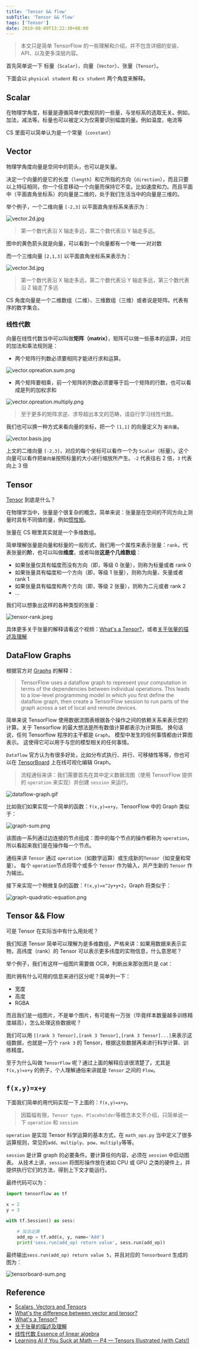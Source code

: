 ```yaml
---
title: 'Tensor && flow'
subTitle: 'Tensor && flow'
tags: ['Tensor']
date: 2019-08-09T13:22:30+08:00
---
```


> 本文只是简单 TensorFlow 的一些理解和介绍，并不包含详细的安装、API、以及更多深层内容。

首先简单说一下 标量（`Scalar`）、向量（`Vector`）、张量（`Tensor`）。

下面会以 `physical student` 和 `cs student` 两个角度来解释。

## Scalar

在物理学角度，标量是遵循简单代数规则的一些量，与坐标系的选取无关。例如，加法，减法等。标量也可以被定义为仅需要识别幅度的量。例如温度，电流等

CS 里面可以简单认为是一个常量（`constant`）

## Vector

物理学角度向量是空间中的箭头，也可以是矢量。

决定一个向量的是它的长度（`length`）和它所指的方向（`direction`），而且只要以上特征相同，你一个任意移动一个向量而保持它不变。比如速度和力。而且平面中（平面直角坐标系）的向量是二维的，处于我们生活当中的向量是三维的。

举个例子，一个二维向量 `[-2,3]` 以平面直角坐标系来表示为：

![vector.2d.jpg](./vector.2d.jpg)

> 第一个数代表沿 X 轴走多远，第二个数代表沿 Y 轴走多远。

图中的黄色箭头就是向量，可以看到一个向量都有一个唯一一对对数

而一个三维向量 `[2,1,3]` 以平面直角坐标系来表示为：

![vector.3d.jpg](./vector.3d.jpg)

> 第一个数代表沿 X 轴走多远，第二个数代表沿 Y 轴走多远，第三个数代表沿 Z 轴走了多远

CS 角度向量是一个二维数组（二维）、三维数组（三维）或者说是矩阵。代表有序的数字集合。

### 线性代数

向量在线性代数当中可以叫做**矩阵（matrix）**，矩阵可以做一些基本的运算，对应的加法和乘法规则是：

- 两个矩阵行列数必须要相同才能进行求和运算。

![vector.opreation.sum.png](./vector.opreation.sum.png)

- 两个矩阵要相乘，前一个矩阵的列数必须要等于后一个矩阵的行数，也可以看成是列的加权求和

![vector.opreation.multiply.png](./vector.opreation.multiply.png)

> 至于更多的矩阵求逆、求导超出本文的范畴，请自行学习线性代数。

我们也可以换一种方式来看向量的坐标，把一个 `[1,1]` 的向量定义为 `基向量`。

![vector.basis.jpg](./vector.basis.jpg)

上文的二维向量 `[-2,3]`，对应的每个坐标可以看作一个为 `Scalar`（标量）。这个向量可以看作把`基向量`按照标量的大小进行缩放所产生。`-2` 代表往右 2 倍，`3` 代表向上 3 倍

## Tensor

[Tensor](https://en.wikipedia.org/wiki/Tensor) 到底是什么？

在物理学当中，张量是个很复杂的概念，简单来说：张量是在空间的不同方向上测量时具有不同值的量，例如[惯性矩](https://zh.wikipedia.org/zh-tw/%E6%83%AF%E6%80%A7%E7%9F%A9)。

张量在 CS 眼里其实就是一个多维数组。

简单理解张量是向量和标量的一般形式，我们用一个属性来表示张量：`rank`，代表张量的**阶**，也可以叫做**维度**，或者叫做**这是个几维数组**：

- 如果张量仅具有幅度而没有方向（即，等级 0 张量），则称为标量或者 rank 0
- 如果张量具有幅度和一个方向（即，等级 1 张量），则称为向量、矢量或者 rank 1
- 如果张量具有幅度和两个方向（即，等级 2 张量），则称为二元或者 rank 2
- ...

我们可以想象出这样的各种类型的张量：

![tensor-rank.jpeg](./tensor-rank.jpeg)

具体更多关于张量的解释请看这个视频：[What's a Tensor?](https://www.youtube.com/watch?v=f5liqUk0ZTw)，或者[关于张量的描述及理解](https://www.youtube.com/watch?v=aL10dphqNuw)

## DataFlow Graphs

根据官方对 [Graphs](https://www.tensorflow.org/guide/graphs#why_dataflow_graphs) 的解释：

> TensorFlow uses a dataflow graph to represent your computation in terms of the dependencies between individual operations. This leads to a low-level programming model in which you first define the dataflow graph, then create a TensorFlow session to run parts of the graph across a set of local and remote devices.

简单来说 TensorFlow 使用数据流图表根据各个操作之间的依赖关系来表示您的计算。关于 Tensorflow 的最大想法是所有数值计算都表示为计算图。 换句话说，任何 Tensorflow 程序的主干都是 `Graph`。 模型中发生的任何事情都由计算图表示。 这使得它可以用于与您的模型相关的任何事情。

`Dataflow` 官方认为有很多好处，比如分布式执行、并行、可移植性等等，你也可以在 [TensorBoard](https://www.tensorflow.org/guide/summaries_and_tensorboard) 上在线可视化编辑 Graph。

> 流程通俗来讲：我们需要首先在其中定义数据流图（使用 TensorFlow 提供的 `operation` 来实现）并创建 `session` 来运行。

![dataflow-graph.gif](./dataflow-graph.gif)

比如我们如果实现一个简单的函数：`f(x,y)=x+y`，TensorFlow 中的 Graph 类似于：

![graph-sum.png](./graph-sum.png)

该图由一系列通过边连接的节点组成：图中的每个节点的操作都称为 `operation`，所以看起来我们是在操作每一个节点。

通俗来讲 `Tensor` 通过 `operation`（如数学运算）或生成新的`Tensor`（如变量和常量）。 每个 `operation`节点将零个或多个 `Tensor` 作为输入，并产生新的 `Tensor` 作为输出。

接下来实现一个稍微复杂的函数：`f(x,y)=x^2y+y+2`，Graph 将类似于：

![graph-quadratic-equation.png](./graph-quadratic-equation.png)

## Tensor && Flow

可是 Tensor 在实际当中有什么用处呢？

我们知道 Tensor 简单可以理解为是多维数组，严格来讲：如果用数据来表示实物，高纬度（rank）的 Tensor 可以表示更多纬度的实物信息，什么意思呢？

举个例子，我们有这样一组图片需要做 OCR，判断出来那张图片是 cat：

图片拥有什么可用的信息来进行区分呢？简单列一下：

- 宽度
- 高度
- RGBA

而且我们是一组图片，不是单个图片，有可能有一万张（毕竟样本数量越多训练精度越高），怎么处理这些数据呢？

我们可以用 `[[rank 3 Tensor],[rank 3 Tensor],[rank 3 Tensor]...]`来表示这组数据，也就是一万个 `rank 3` 的 Tensor，根据这些数据再来进行科学计算、训练精度。

至于为什么叫做 `TensorFlow` 呢？通过上面的解释应该很清楚了，尤其是 `f(x,y)=x+y` 的例子，个人理解通俗来讲就是 `Tensor` 之间的 `Flow`。

## `f(x,y)=x+y`

下面我们简单的用代码实现一下上面的：`f(x,y)=x+y`。

> 因篇幅有限，`Tensor type`、`Placeholder`等概念本文不介绍，只简单说一下 `operation` 和 `session`

`operation` 是实现 Tensor 科学运算的基本方式，在 `math_ops.py` 当中定义了很多运算规则，常见的`add`、`multiply`、`pow`、`multiply`等等。

`session` 是计算 graph 的必要条件。要计算任何内容，必须在 `session` 中启动图表。 从技术上讲，`session` 将图形操作放在诸如 CPU 或 GPU 之类的硬件上，并提供执行它们的方法，得到上下文才能运行。

最终代码可以为：

```py
import tensorflow as tf

x = 2
y = 3

with tf.Session() as sess:

    # 加法运算
    add_op = tf.add(x, y, name='Add')
    print('sess.run(add_op) return value', sess.run(add_op))

```

最终输出`sess.run(add_op) return value 5`，并且对应的 `Tensorboard` 生成的图为：

![tensorboard-sum.png](./tensorboard-sum.png)

## Reference

- [Scalars, Vectors and Tensors](http://zeus.plmsc.psu.edu/~manias/MatSE447/03_Tensors.pdf)
- [What's the difference between vector and tensor?](https://www.quora.com/Whats-the-difference-between-vector-and-tensor)
- [What's a Tensor?](https://www.youtube.com/watch?v=f5liqUk0ZTw)
- [关于张量的描述及理解](https://www.youtube.com/watch?v=aL10dphqNuw)
- [线性代数 Essence of linear algebra](https://www.youtube.com/playlist?list=PLZHQObOWTQDPD3MizzM2xVFitgF8hE_ab)
- [Learning AI if You Suck at Math — P4 — Tensors Illustrated (with Cats!)](https://hackernoon.com/learning-ai-if-you-suck-at-math-p4-tensors-illustrated-with-cats-27f0002c9b32#.2jpelkuhd)
